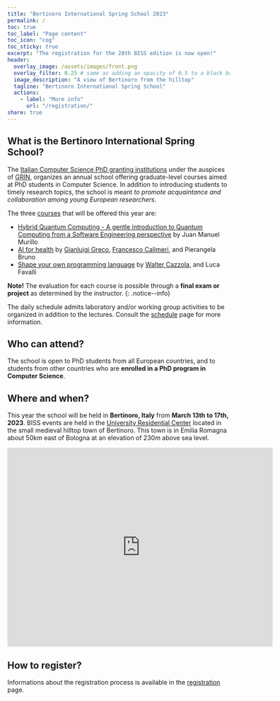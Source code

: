 ```yaml
---
title: "Bertinoro International Spring School 2023"
permalink: /
toc: true
toc_label: "Page content"
toc_icon: "cog"
toc_sticky: true
excerpt: "The registration for the 28th BISS edition is now open!"
header:
  overlay_image: /assets/images/front.png
  overlay_filter: 0.25 # same as adding an opacity of 0.5 to a black background
  image_description: "A view of Bertinoro from the hilltop"
  tagline: "Bertinoro International Spring School"
  actions:
    - label: "More info"
      url: "/registration/"
share: true
---
```


## What is the Bertinoro International Spring School?

The [Italian Computer Science PhD granting institutions](http://www.disi.unige.it/dottorato/coordinamento/) under the auspices of [GRIN](http://www.grin-informatica.it/), organizes an annual school offering graduate-level courses aimed at PhD students in Computer Science.
In addition to introducing students to timely research topics, the school is meant _to promote acquaintance and collaboration among young European researchers_.

The three [courses](courses) that will be offered this year are:

* [Hybrid Quantum Computing - A gentle introduction to Quantum Computing from a Software Engineering perspective](courses#hybrid-quantum-computing) by Juan Manuel Murillo
* [AI for health](courses#ai-for-health) by [Gianluigi Greco](https://www.mat.unical.it/~ggreco/), [Francesco Calimeri](https://www.mat.unical.it/calimeri/), and Pierangela Bruno
* [Shape your own programming language](courses#shape-your-own-programming-language) by [Walter Cazzola](https://cazzola.di.unimi.it/), and Luca Favalli

**Note!** The evaluation for each course is possible through a **final exam or project** as determined by the instructor.
{: .notice--info}

The daily schedule admits laboratory and/or working group activities to be organized in addition to the lectures.
Consult the [schedule](schedule) page for more information.

## Who can attend?

The school is open to PhD students from all European countries, and to students from other countries who are **enrolled in a PhD program in Computer Science**.

## Where and when?

This year the school will be held in **Bertinoro, Italy** from **March 13th to 17th, 2023**.
BISS events are held in the [University Residential Center](https://www.ceub.it/location/?lang=en) located in the small medieval hilltop town of Bertinoro. 
This town is in Emilia Romagna about 50km east of Bologna at an elevation of 230m above sea level.

<iframe src="https://www.google.com/maps/embed?pb=!1m18!1m12!1m3!1d2862.888993382674!2d12.131010015738331!3d44.14753342834179!2m3!1f0!2f0!3f0!3m2!1i1024!2i768!4f13.1!3m3!1m2!1s0x132ca6e9de635fa7%3A0xb7cdfe60f2c86210!2sCEUB%20Bertinoro!5e0!3m2!1sit!2sit!4v1676035800907!5m2!1sit!2sit" width="600" height="450" style="border:0;" allowfullscreen="" loading="lazy" referrerpolicy="no-referrer-when-downgrade"></iframe>

## How to register?

Informations about the registration process is available in the [registration](registration) page.
